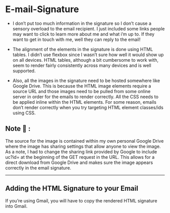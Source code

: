# E-mail-Signature
- I don’t put too much information in the signature so I don’t cause a sensory overload to the email recipient. I just included some links people may want to click to learn more about me and what i’m up to. If they want to get in touch with me, well they can reply to the email!

- The alignment of the elements in the signature is done using HTML tables. I didn’t use flexbox since I wasn’t sure how well it would show up on all devices. HTML tables, although a bit cumbersome to work with, seem to render fairly consistently across many devices and is well supported.

- Also, all the images in the signature need to be hosted somewhere like Google Drive. This is because the HTML image elements require a source URL and those images need to be pulled from some online server in order for the emails to render correctly.
All the CSS needs to be applied inline within the HTML elements. For some reason, emails don’t render correctly when you try targeting HTML element classes/ids using CSS.

## Note :pushpin: :

The source for the image is contained within my own personal Google Drive where the image has sharing settings that allow anyone to view the image. As a note, I had to change the sharing link provided by Google to include uc?id= at the beginning of the GET request in the URL. This allows for a direct download from Google Drive and makes sure the image appears correctly in the email signature.

--------------------------------------------
## Adding the HTML Signature to your Email

If you’re using Gmail, you will have to copy the rendered HTML signature into Gmail. 
